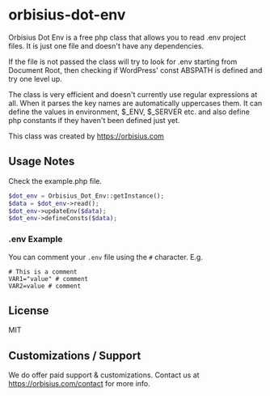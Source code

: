 # orbisius-dot-env
Orbisius Dot Env is a free php class that allows you to read .env project files.
It is just one file and doesn't have any dependencies.

If the file is not passed the class will try to look for .env starting from Document Root, then checking if WordPress' const ABSPATH is defined and try one level up.

The class is very efficient and doesn't currently use regular expressions at all.
When it parses the key names are automatically uppercases them.
It can define the values in environment, $_ENV, $_SERVER etc. and also define php constants if they haven't been defined just yet.

This class was created by https://orbisius.com

Usage Notes
-----------
Check the example.php file.

```php
$dot_env = Orbisius_Dot_Env::getInstance();
$data = $dot_env->read();
$dot_env->updateEnv($data);
$dot_env->defineConsts($data);
```


### .env Example

You can comment your `.env` file using the `#` character. E.g.

```shell
# This is a comment
VAR1="value" # comment
VAR2=value # comment
```


License
-------

MIT


Customizations / Support
--------------
We do offer paid support & customizations.
Contact us at https://orbisius.com/contact for more info.
